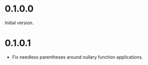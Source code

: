 # 0.1.0.0

Initial version.

# 0.1.0.1

* Fix needless parentheses around nullary function applications.
